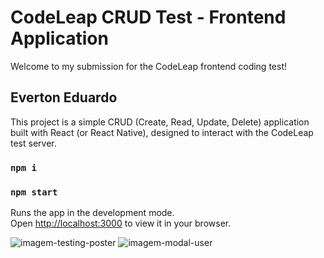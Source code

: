# CodeLeap CRUD Test - Frontend Application

Welcome to my submission for the CodeLeap frontend coding test!

## Everton Eduardo 

This project is a simple CRUD (Create, Read, Update, Delete) application built with React (or React Native), designed to interact with the CodeLeap test server.

### `npm i`
### `npm start`

Runs the app in the development mode.\
Open [http://localhost:3000](http://localhost:3000) to view it in your browser.


![imagem-testing-poster](https://i.ibb.co/sdwMq1Qf/Screenshot-19.png)
![imagem-modal-user](https://i.ibb.co/MyLG8jHZ/Screenshot-14.png)